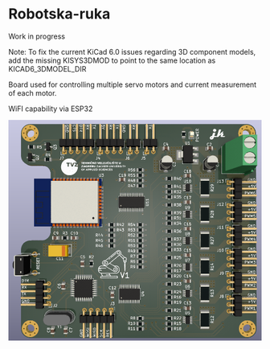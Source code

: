 # Robotska-ruka
Work in progress

Note: To fix the current KiCad 6.0 issues regarding 3D component models, add the missing KISYS3DMOD to point to the same location as KICAD6_3DMODEL_DIR

Board used for controlling multiple servo motors and current measurement of each motor.

WiFI capability via ESP32


![](Images/PCB-model.PNG)
